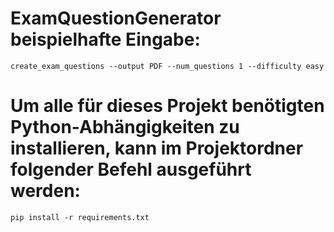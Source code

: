 # ExamQuestionGenerator beispielhafte Eingabe:

```create_exam_questions --output PDF --num_questions 1 --difficulty easy```




# Um alle für dieses Projekt benötigten Python-Abhängigkeiten zu installieren, kann im Projektordner folgender Befehl ausgeführt werden:

```pip install -r requirements.txt```
